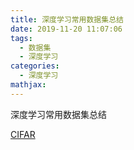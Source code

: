 ```yaml
---
title: 深度学习常用数据集总结
date: 2019-11-20 11:07:06
tags:
  - 数据集
  - 深度学习
categories:
  - 深度学习
mathjax:
---
```


深度学习常用数据集总结

[CIFAR](https://www.cs.toronto.edu/~kriz/cifar.html)
